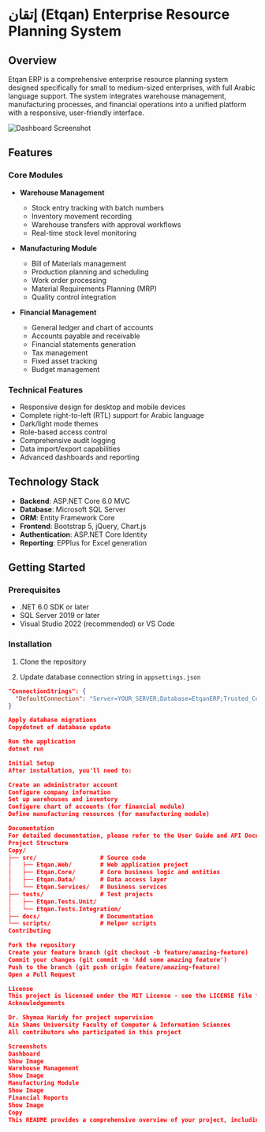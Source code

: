 # إتقان (Etqan) Enterprise Resource Planning System

## Overview

Etqan ERP is a comprehensive enterprise resource planning system designed specifically for small to medium-sized enterprises, with full Arabic language support. The system integrates warehouse management, manufacturing processes, and financial operations into a unified platform with a responsive, user-friendly interface.

![Dashboard Screenshot](docs/images/dashboard.png)

## Features

### Core Modules

- **Warehouse Management**
  - Stock entry tracking with batch numbers
  - Inventory movement recording
  - Warehouse transfers with approval workflows
  - Real-time stock level monitoring

- **Manufacturing Module**
  - Bill of Materials management
  - Production planning and scheduling
  - Work order processing
  - Material Requirements Planning (MRP)
  - Quality control integration

- **Financial Management**
  - General ledger and chart of accounts
  - Accounts payable and receivable
  - Financial statements generation
  - Tax management
  - Fixed asset tracking
  - Budget management

### Technical Features

- Responsive design for desktop and mobile devices
- Complete right-to-left (RTL) support for Arabic language
- Dark/light mode themes
- Role-based access control
- Comprehensive audit logging
- Data import/export capabilities
- Advanced dashboards and reporting

## Technology Stack

- **Backend**: ASP.NET Core 6.0 MVC
- **Database**: Microsoft SQL Server
- **ORM**: Entity Framework Core
- **Frontend**: Bootstrap 5, jQuery, Chart.js
- **Authentication**: ASP.NET Core Identity
- **Reporting**: EPPlus for Excel generation

## Getting Started

### Prerequisites

- .NET 6.0 SDK or later
- SQL Server 2019 or later
- Visual Studio 2022 (recommended) or VS Code

### Installation

1. Clone the repository


2. Update database connection string in `appsettings.json`
```json
"ConnectionStrings": {
  "DefaultConnection": "Server=YOUR_SERVER;Database=EtqanERP;Trusted_Connection=True;MultipleActiveResultSets=true"
}

Apply database migrations
Copydotnet ef database update

Run the application
dotnet run

Initial Setup
After installation, you'll need to:

Create an administrator account
Configure company information
Set up warehouses and inventory
Configure chart of accounts (for financial module)
Define manufacturing resources (for manufacturing module)

Documentation
For detailed documentation, please refer to the User Guide and API Documentation.
Project Structure
Copy/
├── src/                  # Source code
│   ├── Etqan.Web/        # Web application project
│   ├── Etqan.Core/       # Core business logic and entities
│   ├── Etqan.Data/       # Data access layer
│   └── Etqan.Services/   # Business services
├── tests/                # Test projects
│   ├── Etqan.Tests.Unit/
│   └── Etqan.Tests.Integration/
├── docs/                 # Documentation
└── scripts/              # Helper scripts
Contributing

Fork the repository
Create your feature branch (git checkout -b feature/amazing-feature)
Commit your changes (git commit -m 'Add some amazing feature')
Push to the branch (git push origin feature/amazing-feature)
Open a Pull Request

License
This project is licensed under the MIT License - see the LICENSE file for details.
Acknowledgements

Dr. Shymaa Haridy for project supervision
Ain Shams University Faculty of Computer & Information Sciences
All contributors who participated in this project

Screenshots
Dashboard
Show Image
Warehouse Management
Show Image
Manufacturing Module
Show Image
Financial Reports
Show Image
Copy
This README provides a comprehensive overview of your project, including installation instructions, features, and project structure. You can customize it further to match your specific implementation details.

